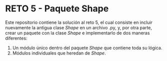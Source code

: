 # RETO 5 - Paquete Shape
Este repositorio contiene la solución al reto 5, el cual consiste en incluir nuevamente la antigua clase *Shape* en un archivo .py, y, por otra parte, crear un paquete con la clase *Shape* e implementarlo de dos maneras diferentes:
1. Un módulo único dentro del paquete *Shape* que contiene toda su lógica.
2. Módulos individuales que heredan de *Shape*.
